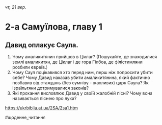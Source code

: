 
_чт, 21 вер._

# 2-а Самуїлова, главу 1

## Давид оплакує Саула.
1. Чому амаликитянин прийшов в Ціклаг? (Пошукайте, де знаходилися землі амаликитян, де Ціклаг і де гора Гілбоа, де філістимляни розбили євреїв.)
2. Чому Саул поцікавився хто перед ним, перш ніж попросити убити себе? Чому Давид наказав убити амаликитянина, який фактично позбавив від стаждань (без сумніву - жахливих) царя Саула? Як ізраїльтяни дотримувалися законів?
3. Які прохання висловлює Давид у своїй жалобній пісні? Чому вона називається піснею про лука?

https://ukrbiblia.at.ua/2SA/2sa1.htm 

#щоденне_читання
